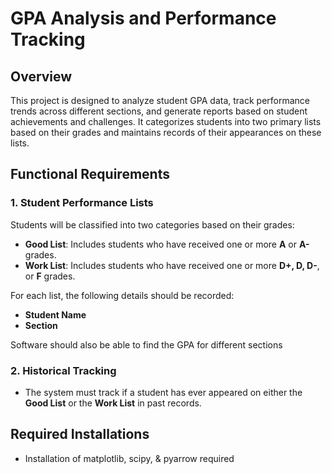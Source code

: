 # GPA Analysis and Performance Tracking

## Overview
This project is designed to analyze student GPA data, track performance trends across different sections, and generate reports based on student achievements and challenges. It categorizes students into two primary lists based on their grades and maintains records of their appearances on these lists.

## Functional Requirements
### 1. Student Performance Lists
Students will be classified into two categories based on their grades:
- **Good List**: Includes students who have received one or more **A** or **A-** grades.
- **Work List**: Includes students who have received one or more **D+, D, D-**, or **F** grades.

For each list, the following details should be recorded:
- **Student Name**
- **Section**

Software should also be able to find the GPA for different sections

### 2. Historical Tracking
- The system must track if a student has ever appeared on either the **Good List** or the **Work List** in past records.

## Required Installations
- Installation of matplotlib, scipy, & pyarrow required